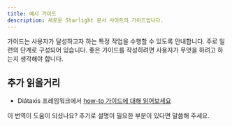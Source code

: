 ```yaml
---
title: 예시 가이드
description: 새로운 Starlight 문서 사이트의 가이드입니다.
---
```


가이드는 사용자가 달성하고자 하는 특정 작업을 수행할 수 있도록 안내합니다. 주로 일련의 단계로 구성되어 있습니다.
좋은 가이드를 작성하려면 사용자가 무엇을 하려고 하는지 생각해야 합니다.

## 추가 읽을거리

- Diátaxis 프레임워크에서 [how-to 가이드에 대해 읽어보세요](https://diataxis.fr/how-to-guides/)

이 번역이 도움이 되셨나요? 추가로 설명이 필요한 부분이 있다면 말씀해 주세요.
